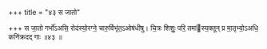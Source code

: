 +++
title = "४३ स जातो"

+++
स जा॒तो गर्भो॑ऽअसि॒ रोद॑स्यो॒रग्ने॒ चारु॒र्विभृ॑त॒ऽओष॑धीषु। चि॒त्रः शिशुः॒ परि॒ तमा॑स्य॒क्तून् प्र मा॒तृभ्यो॒ऽअधि॒ कनि॑क्रदद् गाः ॥४३ ॥